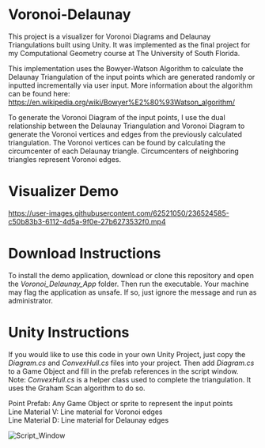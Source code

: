 # Voronoi-Delaunay
This project is a visualizer for Voronoi Diagrams and Delaunay Triangulations built using Unity. It was implemented as the final project for my Computational Geometry course at The University of South Florida.

This implementation uses the Bowyer-Watson Algorithm to calculate the Delaunay Triangulation of the input points which are generated randomly or inputted incrementally via user input. More information about the algorithm can be found here: https://en.wikipedia.org/wiki/Bowyer%E2%80%93Watson_algorithm/

To generate the Voronoi Diagram of the input points, I use the dual relationship between the Delaunay Triangulation and Voronoi Diagram to generate the Voronoi vertices and edges from the previously calculated triangulation. The Voronoi vertices can be found by calculating the circumcenter of each Delaunay triangle. Circumcenters of neighboring triangles represent Voronoi edges.

# Visualizer Demo
https://user-images.githubusercontent.com/62521050/236524585-c50b83b3-6112-4d5a-9f0e-27b6273532f0.mp4

# Download Instructions
To install the demo application, download or clone this repository and open the *Voronoi_Delaunay_App* folder. Then run the executable. Your machine may flag the application as unsafe. If so, just ignore the message and run as administrator.

# Unity Instructions
If you would like to use this code in your own Unity Project, just copy the *Diagram.cs* and *ConvexHull.cs* files into your project. Then add *Diagram.cs* to a Game Object and fill in the prefab references in the script window. Note: *ConvexHull.cs* is a helper class used to complete the triangulation. It uses the Graham Scan algorithm to do so.

Point Prefab: Any Game Object or sprite to represent the input points\
Line Material V: Line material for Voronoi edges\
Line Material D: Line material for Delaunay edges

![Script_Window](https://user-images.githubusercontent.com/62521050/236544775-74d46b9f-2440-4900-a184-ca80f2116be1.png)
